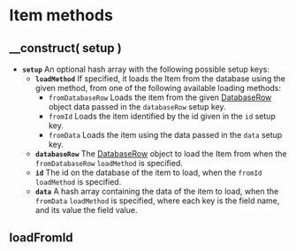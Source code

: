 # Item methods

## \_\_construct\( setup \) <a id="__construct"></a>

* **`setup`** An optional hash array with the following possible setup keys:
  * **`loadMethod`** If specified, it loads the Item from the database using the given method, from one of the following available loading methods:
    * `fromDatabaseRow` Loads the item from the given [DatabaseRow](../databaserow.md) object data passed in the `databaseRow` setup key.
    * `fromId` Loads the item identified by the id given in the `id` setup key.
    * `fromData` Loads the item using the data passed in the `data` setup key.
  * **`databaseRow`** The [DatabaseRow](../databaserow.md) object to load the Item from when the `fromDatabaseRow` `loadMethod` is specified.
  * **`id`** The id on the database of the item to load, when the `fromId` `loadMethod` is specified.
  * **`data`** A hash array containing the data of the item to load, when the `fromData` `loadMethod` is specified, where each key is the field name, and its value the field value.

## loadFromId

